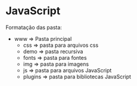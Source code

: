 # JavaScript

Formatação das pasta:

  - www => Pasta principal
    - css => pasta para arquivos css
    - demo => pasta recursiva 
    - fonts =>  pasta para fontes
    - img => pasta para imagens
    - js => pasta para arquivos JavaScript
    - plugins => pasta para bibliotecas JavaScript   
    
 
